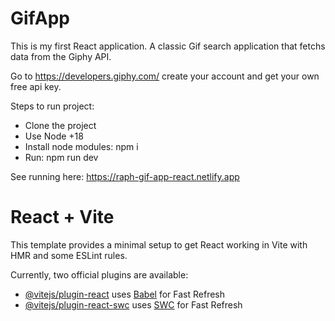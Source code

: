 # GifApp

This is my first React application.  A classic Gif search application that fetchs data from the Giphy API.

Go to https://developers.giphy.com/ create your account and get your own free api key.

Steps to run project:
- Clone the project
- Use Node +18
- Install node modules: npm i
- Run: npm run dev

See running here: https://raph-gif-app-react.netlify.app

# React + Vite

This template provides a minimal setup to get React working in Vite with HMR and some ESLint rules.

Currently, two official plugins are available:

- [@vitejs/plugin-react](https://github.com/vitejs/vite-plugin-react/blob/main/packages/plugin-react/README.md) uses [Babel](https://babeljs.io/) for Fast Refresh
- [@vitejs/plugin-react-swc](https://github.com/vitejs/vite-plugin-react-swc) uses [SWC](https://swc.rs/) for Fast Refresh
